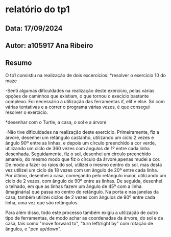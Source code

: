 # relatório do tp1
## Data: 17/09/2024
## Autor: a105917 Ana Ribeiro 
## Resumo

O tp1 consistiu na realização de dois excercícios:
*resolver o exercício 10 do maze

-Senti algumas dificuldades na realização deste exercício, pelas várias opções de caminhos que existiam, o que tornou o execício bastante complexo. Foi necessário a utilização das ferramentas if, elif e else. Só com várias tentativas e a correr o programa várias vezes, é que consegui resolver o exercício.

*desenhar com o Turtle, a casa, o sol e a árvore

-Não tive dificuldades na realização deste exercício. Primeiramente, fiz a árvore, desenhei um retângulo castanho, utilizando um ciclo 2 vezes e ângulo 90º entre as linhas, e depois um círculo preenchido a cor verde, utilizando um ciclo de 360 vezes com ângulos de 1º entre cada linha desenhada. Seguidamente, fiz o sol, desenhei um círculo preenchido amarelo, do mesmo modo que fiz o círculo da árvore,apenas mudei a cor. De modo a fazer os raios do sol, utilizei o mesmo centro do sol, mas desta vez utilizei um ciclo de 18 vezes com um ângulo de 20º entre cada linha. Por último, desenhei a casa, começando pelo retângulo maior, utilizando um ciclo de 2 vezes, com ângulo de 90º entre as linhas. De seguida, desenhei o telhado, em que as linhas fazem um ângulo de 45º com a linha (imaginária) que passa no centro do retângulo. Na porta e nas janelas da casa, também utilizei ciclos de 2 vezes com ângulos de 90º entre cada linha, uma vez que são retângulos.

Para além disso, todo este processo também exigiu a utilização de outro tipo de ferramentas, de modo achar as coordenadas da árvore, do sol e da casa, tais como "move forward to", "turn left/right by" com rotação de ângulos, e "pen up/down".